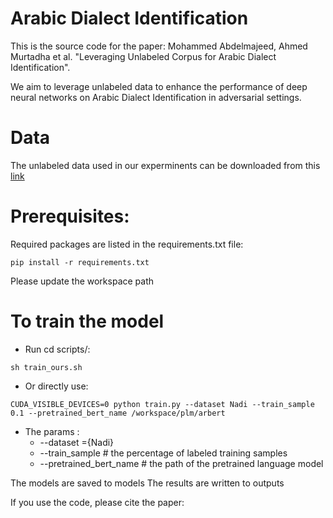  
 # Arabic Dialect Identification 

 This is the source code for the paper: Mohammed Abdelmajeed, Ahmed Murtadha et al. "Leveraging Unlabeled Corpus for Arabic Dialect Identification". 
 
 We aim to leverage unlabeled data to enhance the performance of deep neural networks on Arabic Dialect Identification in adversarial settings.
 

# Data



The unlabeled data used in our experminents can be downloaded from this [link]([https://drive.google.com/file/d/1qJImRVG-q8hjrSIk7VkcOIv-83Yhm3_v/view?usp=sharing])

# Prerequisites:
Required packages are listed in the requirements.txt file:

```
pip install -r requirements.txt
```
Please update the workspace path

# To train the model
*  Run cd scripts/:
  ```
  sh train_ours.sh
  ```
  
*  Or directly use:
```
CUDA_VISIBLE_DEVICES=0 python train.py --dataset Nadi --train_sample 0.1 --pretrained_bert_name /workspace/plm/arbert
```

- The params :
    - --dataset =\{Nadi\}
    - --train_sample  # the percentage of labeled training samples
    - --pretrained_bert_name # the path of the pretrained language model

The models are saved to models
The results are written to outputs

If you use the code,  please cite the paper: 
 ```
```
